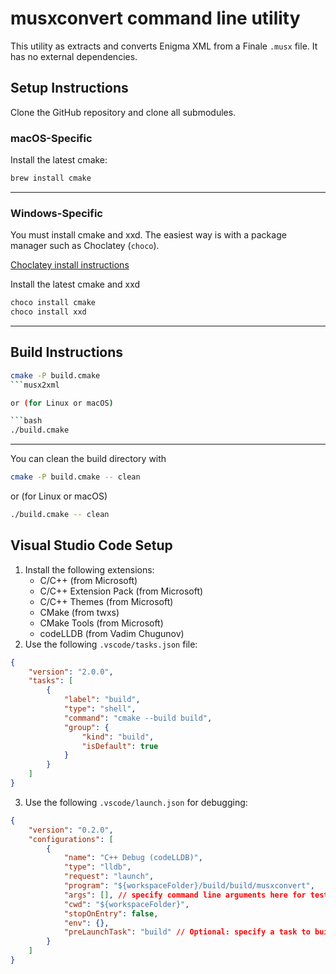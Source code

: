 # musxconvert command line utility

This utility as extracts and converts Enigma XML from a Finale `.musx` file. It has no external dependencies.

## Setup Instructions

Clone the GitHub repository and clone all submodules.

### macOS-Specific

Install the latest cmake:

```bash
brew install cmake
```

---

### Windows-Specific

You must install cmake and xxd. The easiest way is with a package manager such as Choclatey (`choco`).

[Choclatey install instructions](https://chocolatey.org/install)

Install the latest cmake and xxd

```bat
choco install cmake
choco install xxd
```
---

## Build Instructions


```bash
cmake -P build.cmake
```musx2xml

or (for Linux or macOS)

```bash
./build.cmake
```
---

You can clean the build directory with

```bash
cmake -P build.cmake -- clean
```

or (for Linux or macOS)

```bash
./build.cmake -- clean
```

## Visual Studio Code Setup

1. Install the following extensions:
   - C/C++ (from Microsoft)
   - C/C++ Extension Pack (from Microsoft)
   - C/C++ Themes (from Microsoft)
   - CMake (from twxs)
   - CMake Tools (from Microsoft)
   - codeLLDB (from Vadim Chugunov)
2. Use the following `.vscode/tasks.json` file:

```json
{
    "version": "2.0.0",
    "tasks": [
        {
            "label": "build",
            "type": "shell",
            "command": "cmake --build build",
            "group": {
                "kind": "build",
                "isDefault": true
            }
        }
    ]
}
```

3. Use the following `.vscode/launch.json` for debugging:

```json
{
    "version": "0.2.0",
    "configurations": [
        {
            "name": "C++ Debug (codeLLDB)",
            "type": "lldb",
            "request": "launch",
            "program": "${workspaceFolder}/build/build/musxconvert",
            "args": [], // specify command line arguments here for testing
            "cwd": "${workspaceFolder}",
            "stopOnEntry": false,
            "env": {},
            "preLaunchTask": "build" // Optional: specify a task to build your program before debugging
        }
    ]
}
```
